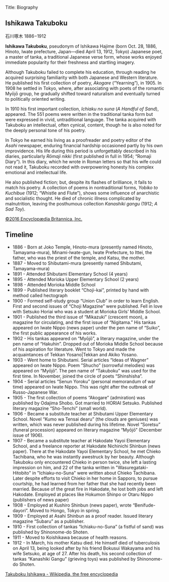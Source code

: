 Title: Biography


Ishikawa Takuboku
----------------

石川啄木
1886−1912

**Ishikawa Takuboku**, pseudonym of Ishikawa Hajime (born Oct. 28, 1886, Hinoto, Iwate prefecture, Japan—died April 13, 1912, Tokyo) Japanese poet, a master of tanka, a traditional Japanese verse form, whose works enjoyed immediate popularity for their freshness and startling imagery.

Although Takuboku failed to complete his education, through reading he acquired surprising familiarity with both Japanese and Western literature. He published his first collection of poetry, *Akogare* (“Yearning”), in 1905. In 1908 he settled in Tokyo, where, after associating with poets of the romantic Myōjō group, he gradually shifted toward naturalism and eventually turned to politically oriented writing.

In 1910 his first important collection, *Ichiaku no suna* (*A Handful of Sand*), appeared. The 551 poems were written in the traditional tanka form but were expressed in vivid, untraditional language. The tanka acquired with Takuboku an intellectual, often cynical, content, though he is also noted for the deeply personal tone of his poetry.

In Tokyo he earned his living as a proofreader and poetry editor of the *Asahi* newspaper, enduring financial hardship occasioned partly by his own improvidence. His life during this period is unforgettably described in his diaries, particularly *Rōmaji nikki* (first published in full in 1954; “Romaji Diary”). In this diary, which he wrote in Roman letters so that his wife could not read it, Takuboku recorded with overpowering honesty his complex emotional and intellectual life.

He also published fiction; but, despite its flashes of brilliance, it fails to match his poetry. A collection of poems in nontraditional forms, *Yobiko to Kuchibue* (1912; “Whistle and Flute”), shows some influence of anarchistic and socialistic thought. He died of chronic illness complicated by malnutrition, leaving the posthumous collection *Kanashiki gangu* (1912; *A Sad Toy*).

[©2016 Encyclopædia Britannica, Inc.](http://global.britannica.com/biography/Ishikawa-Takuboku)


Timeline
-------

- 1886 - Born at Joko Temple, Hinoto-mura (presently named Hinoto, Tamayama-mura), Minami-Iwate-gun, Iwate Prefecture, to Ittei, the father, who was the priest of the temple, and Katsu, the mother.
- 1887 - Moved to Shibutami-mura (presently named Shibutami, Tamayama-mura)
- 1891 - Attended Shibutami Elementary School (4 years)
- 1895 - Attended Morioka Upper Elementary School (2 years)
- 1898 - Attended Morioka Middle School
- 1899 - Published literary booklet “Choji-kai”, printed by hand with method called hectograph
- 1900 - Formed self-study group “Union Club” in order to learn English. First and second issues of “Choji Magazine” were published. Fell in love with Setsuko Horiai who was a student at Morioka Girls’ Middle School.
- 1901 - Published the third issue of “Mikazuki” (crescent moon), a magazine for circulating, and the first issue of “Nigitama.” His tankas appeared on Iwate Nippo (news paper) under the pen name of “Suiko”, the first public appearance of his works.
- 1902 - His tankas appeared on “Myōjō”, a literary magazine, under the pen name of “Hakuhin”. Dropped out of Morioka Middle School because of his aspiration for literature. Went to Tokyo and made the acquaintances of Tekkan Yosano|Tekkan and Akiko Yosano.
- 1903 - Went home to Shibutami.  Serial articles “Ideas of Wagner” appeared on Iwate Nippo.  Poem ”Shucho” (sorrowful melodies) was appeared on “Myōjō”.  The pen name of “Takuboku” was used for the first time.  In November, joined the circle of poets “Shinshisha”.
- 1904 - Serial articles “Senun Yoroku” (personal memorandum of war time) appeared on Iwate Nippo.  This was right after the outbreak of Russo-Japanese War.
- 1905 - The first collection of poems “Akogare” (admiration) was published by Odajima Shobo. Got married to HORIAI Setsuko. Published literary magazine “Sho-Tenchi” (small world).
- 1906 - Became a substitute teacher at Shibutami Upper Elementary School. Novel “Kumo wa Tensai dearu” (the clouds are geniuses) was written, which was never published during his lifetime. Novel “Soretsu” (funeral procession) appeared on literary magazine “Myōjō” (December issue of 1906).
- 1907 - Became a substitute teacher at Hakodate Yayoi Elementary School, and a freelance reporter at Hakodate Nichinichi Shinbun (news paper). There at the Hakodate Yayoi Elementary School, he met Chieko Tachibana, who he was instantly awestruck by her beauty.  Although Takuboku only encountered Chieko in person twice, she left a lasting impression on him, and 22 of the tanka written in "Wasuregataki-Hitobito" in "Ichiaku-no-Suna" were written about Chieko Tachibana.  Later despite efforts to visit Chieko in her home in Sapporo, to pursue courtship, he had learned from her father that she had recently been married.  Because of the great fire in Hakodate, he lost both jobs and left Hakodate. Employed at places like Hokumon Shinpo or Otaru Nippo (publishers of news paper)
- 1908 - Employed at Kushiro Shinbun (news paper), wrote “Benifude-dayori”. Moved to Hongo, Tokyo in spring.
- 1909 - Employed at Asahi Shinbun as a proof reader. Issued literary magazine “Subaru” as a publisher.
- 1910 - First collection of tankas “Ichiaku-no-Suna” (a fistful of sand) was published by Shinonome-do Shoten.
- 1911 - Moved to Koishikawa because of health reasons.
- 1912 - In March, his mother Katsu died.  He himself died of tuberculosis on April 13, being looked after by his friend Bokusui Wakayama and his wife Setsuko, at age of 27.  After his death, his second collection of tankas “Kanashiki Gangu” (grieving toys) was published by Shinonome-do Shoten.

[Takuboku Ishikawa - Wikipedia, the free encyclopedia](https://en.wikipedia.org/wiki/Takuboku_Ishikawa)
